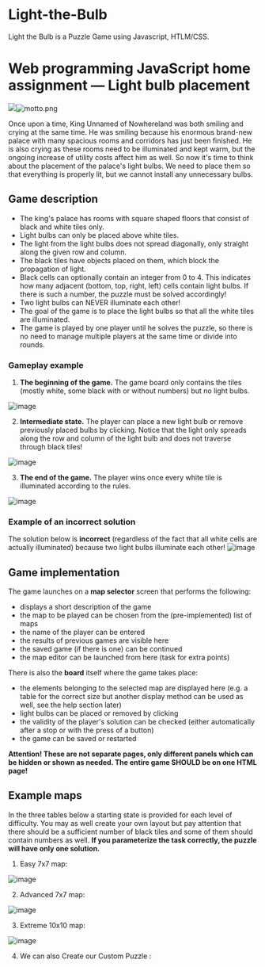 # Light-the-Bulb
Light the Bulb is a Puzzle Game using Javascript, HTLM/CSS. 

Web programming JavaScript home assignment — Light bulb placement
=================================================================

![](motto.png)![motto.png](/courses/30120/files/1899350/download)

Once upon a time, King Unnamed of Nowhereland was both smiling and crying at the same time. He was smiling because his enormous brand-new palace with many spacious rooms and corridors has just been finished. He is also crying as these rooms need to be illuminated and kept warm, but the ongoing increase of utility costs affect him as well. So now it's time to think about the placement of the palace's light bulbs. We need to place them so that everything is properly lit, but we cannot install any unnecessary bulbs.

Game description
----------------

*   The king's palace has rooms with square shaped floors that consist of black and white tiles only.
*   Light bulbs can only be placed above white tiles.
*   The light from the light bulbs does not spread diagonally, only straight along the given row and column.
*   The black tiles have objects placed on them, which block the propagation of light.
*   Black cells can optionally contain an integer from 0 to 4. This indicates how many adjacent (bottom, top, right, left) cells contain light bulbs. If there is such a number, the puzzle must be solved accordingly!
*   Two light bulbs can NEVER illuminate each other!
*   The goal of the game is to place the light bulbs so that all the white tiles are illuminated.
*   The game is played by one player until he solves the puzzle, so there is no need to manage multiple players at the same time or divide into rounds.

### Gameplay example

1.  **The beginning of the game.** The game board only contains the tiles (mostly white, some black with or without numbers) but no light bulbs.

 ![image](https://user-images.githubusercontent.com/87647395/206874007-bdb84847-3e4c-4960-b0ff-5a6298032900.png)
 
2.  **Intermediate state.** The player can place a new light bulb or remove previously placed bulbs by clicking. Notice that the light only spreads along the row and column of the light bulb and does not traverse through black tiles!

![image](https://user-images.githubusercontent.com/87647395/206874063-26071209-bcc0-4c21-b215-76e68c891033.png)

3.  **The end of the game.** The player wins once every white tile is illuminated according to the rules.

![image](https://user-images.githubusercontent.com/87647395/206874089-9dad71e0-8690-4ec4-9821-494f3c6d8847.png)

### Example of an incorrect solution

The solution below is **incorrect** (regardless of the fact that all white cells are actually illuminated) because two light bulbs illuminate each other!
![image](https://user-images.githubusercontent.com/87647395/206874109-6221923e-d5c6-4fe1-a17a-392a312f6cac.png)

Game implementation
-------------------

The game launches on a **map selector** screen that performs the following:

*   displays a short description of the game
*   the map to be played can be chosen from the (pre-implemented) list of maps
*   the name of the player can be entered
*   the results of previous games are visible here
*   the saved game (if there is one) can be continued
*   the map editor can be launched from here (task for extra points)

There is also the **board** itself where the game takes place:

*   the elements belonging to the selected map are displayed here (e.g. a table for the correct size but another display method can be used as well, see the help section later)
*   light bulbs can be placed or removed by clicking
*   the validity of the player's solution can be checked (either automatically after a stop or with the press of a button)
*   the game can be saved or restarted

**Attention! These are not separate pages, only different panels which can be hidden or shown as needed. The entire game SHOULD be on one HTML page!**

Example maps
------------

In the three tables below a starting state is provided for each level of difficulty. You may as well create your own layout but pay attention that there should be a sufficient number of black tiles and some of them should contain numbers as well. **If you parameterize the task correctly, the puzzle will have only one solution.**

1.  Easy 7x7 map:

![image](https://user-images.githubusercontent.com/87647395/206874138-f3b8b7e8-531e-4597-8173-e106ef13a854.png)


2.  Advanced 7x7 map:

![image](https://user-images.githubusercontent.com/87647395/206874153-9d646337-735f-4917-aedb-7b227b24bc50.png)


3.  Extreme 10x10 map:

![image](https://user-images.githubusercontent.com/87647395/206874161-af19abb7-f50c-4d2a-aa92-19645e092840.png)

4. We can also Create our Custom Puzzle :
 
